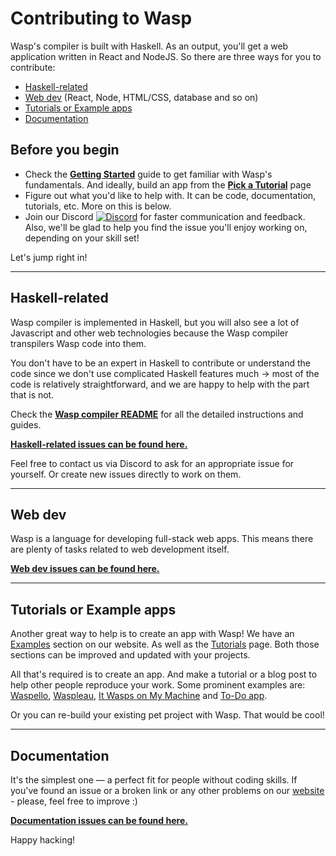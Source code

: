 # Contributing to Wasp

Wasp's compiler is built with Haskell. As an output, you'll get a web application written in React and NodeJS. So there are three ways for you to contribute: 
- [Haskell-related](#haskell-related)
- [Web dev](#web-dev) (React, Node, HTML/CSS, database and so on)
- [Tutorials or Example apps](#tutorials-or-example-apps)
- [Documentation](#documentation)

## Before you begin 

- Check the [**Getting Started**](https://wasp-lang.dev/docs) guide to get familiar with Wasp's fundamentals. And ideally, build an app from the [**Pick a Tutorial**](https://wasp-lang.dev/docs/pick-a-tutorial) page
- Figure out what you'd like to help with. It can be code, documentation, tutorials, etc. More on this is below.
- Join our Discord [![**Discord**](https://img.shields.io/discord/686873244791210014?label=chat%20on%20discord)](https://discord.gg/rzdnErX) for faster communication and feedback. Also, we'll be glad to help you find the issue you'll enjoy working on, depending on your skill set!

Let's jump right in!

---

## Haskell-related

Wasp compiler is implemented in Haskell, but you will also see a lot of Javascript and other web technologies because the Wasp compiler transpilers Wasp code into them.

You don't have to be an expert in Haskell to contribute or understand the code since we don't use complicated Haskell features much -> most of the code is relatively straightforward, and we are happy to help with the part that is not.

Check the [**Wasp compiler README**](https://github.com/wasp-lang/wasp/blob/main/waspc/README.md) for all the detailed instructions and guides.

[**Haskell-related issues can be found here.**](https://github.com/wasp-lang/wasp/issues?q=is%3Aopen+is%3Aissue+label%3A%22good+first+issue%22+label%3Ahaskell) 

Feel free to contact us via Discord to ask for an appropriate issue for yourself. Or create new issues directly to work on them.

---

## Web dev

Wasp is a language for developing full-stack web apps. This means there are plenty of tasks related to web development itself. 

[**Web dev issues can be found here.**](https://github.com/wasp-lang/wasp/issues?q=is%3Aopen+is%3Aissue+label%3A%22good+first+issue%22+label%3Awebdev)

---

## Tutorials or Example apps

Another great way to help is to create an app with Wasp! We have an [Examples](https://wasp-lang.dev/docs/examples) section on our website. As well as the [Tutorials](https://wasp-lang.dev/docs/pick-a-tutorial) page. Both those sections can be improved and updated with your projects. 

All that's required is to create an app. And make a tutorial or a blog post to help other people reproduce your work. Some prominent examples are: [Waspello](https://wasp-lang.dev/blog/2021/12/02/waspello), [Waspleau](https://wasp-lang.dev/blog/2022/01/27/waspleau), [It Wasps on My Machine](https://wasp-lang.dev/blog/2022/09/05/dev-excuses-app-tutrial) and [To-Do app](https://wasp-lang.dev/docs/tutorials/todo-app).

Or you can re-build your existing pet project with Wasp. That would be cool!

---

## Documentation

It's the simplest one — a perfect fit for people without coding skills. If you've found an issue or a broken link or any other problems on our [website](https://wasp-lang.dev/) - please, feel free to improve :)

[**Documentation issues can be found here.**](https://github.com/wasp-lang/wasp/issues?q=is%3Aopen+is%3Aissue+label%3A%22good+first+issue%22+label%3Adocumentation)


Happy hacking!